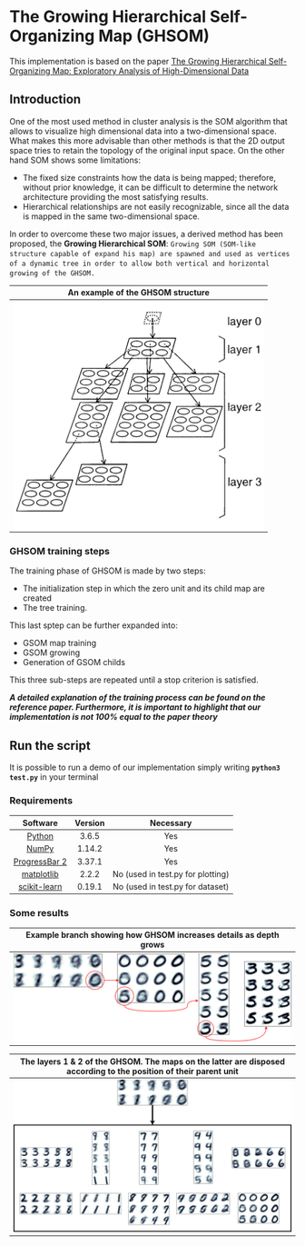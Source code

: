 # The Growing Hierarchical Self-Organizing Map (GHSOM)
This implementation is based on the paper [The Growing Hierarchical Self-Organizing Map: Exploratory Analysis of High-Dimensional Data](https://ieeexplore.ieee.org/document/1058070/)

## Introduction
One of the most used method in cluster analysis is the SOM algorithm that allows to visualize high dimensional data into a two-dimensional space. What makes this more advisable than other methods is that the 2D output space tries to retain the topology of the original input space. 
On the other hand SOM shows some limitations:
* The fixed size constraints how the data is being mapped; therefore, without prior knowledge, it can be difficult to determine the network architecture providing the most satisfying results.
* Hierarchical relationships are not easily recognizable, since all the data is mapped in the same two-dimensional space.

In order to overcome these two major issues, a derived method has been proposed, the **Growing Hierarchical SOM**: `Growing SOM (SOM-like structure capable of expand his map) are spawned and used as vertices of a dynamic tree in order to allow both vertical and horizontal growing of the GHSOM.`

| An example of the GHSOM structure                                                                 |
|:-------------------------------------------------------------------------------------------------:|
| <img src="images_readme/ghsom_example.png" height="400" alt="An example of the GHSOM structure"/> |

### GHSOM training steps
The training phase of GHSOM is made by two steps:
* The initialization step in which the zero unit and its child map are created
* The tree training.

This last sptep can be further expanded into:
* GSOM map training
* GSOM growing
* Generation of GSOM childs

This three sub-steps are repeated until a stop criterion is satisfied.

_**A detailed explanation of the training process can be found on the reference paper. Furthermore, it is important to highlight that our implementation is not 100% equal to the paper theory**_

## Run the script
It is possible to run a demo of our implementation simply writing **`python3 test.py`** in your terminal

### Requirements
| Software  | Version | Necessary |
|:--------------------------------------------------------------:|:-------:|:--------------------------------:|
| [Python](https://www.python.org/downloads/)                    | 3.6.5   | Yes                              |
| [NumPy](http://www.numpy.org/)                                 | 1.14.2  | Yes                              |
| [ProgressBar 2](https://pypi.org/project/progressbar2/)        | 3.37.1  | Yes                              |
| [matplotlib](https://matplotlib.org/)                          | 2.2.2   | No (used in test.py for plotting)|                 
| [scikit-learn](http://scikit-learn.org/stable/)                | 0.19.1  | No (used in test.py for dataset) |

### Some results
| Example branch showing how GHSOM increases details as depth grows |                                                          
|:-------------------------------------------------------------------------------------------------:|
| <img src="images_readme/mnist_depth.png" alt="branch showing how GHSOM increases details as depth grows"/> |

| The layers 1 & 2 of the GHSOM. The maps on the latter are disposed according to the position of their parent unit |                                                          
|:-------------------------------------------------------------------------------------------------:|
| <img src="images_readme/mnist.png" alt="The layers 1 & 2 of the GHSOM"/> |
